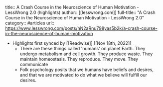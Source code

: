 title:: A Crash Course in the Neuroscience of Human Motivation - LessWrong 2.0 (highlights)
author:: [[lesswrong.com]]
full-title:: "A Crash Course in the Neuroscience of Human Motivation - LessWrong 2.0"
category:: #articles
url:: https://www.lesswrong.com/posts/hN2aRnu798yas5b2k/a-crash-course-in-the-neuroscience-of-human-motivation

- Highlights first synced by [[Readwise]] [[Nov 18th, 2022]]
	- There are these things called 'humans' on planet Earth. They undergo metabolism and cell growth. They produce waste. They maintain homeostasis. They reproduce. They move. They communicate
	- Folk psychology posits that we humans have beliefs and desires, and that we are motivated to do what we believe will fulfill our desires.